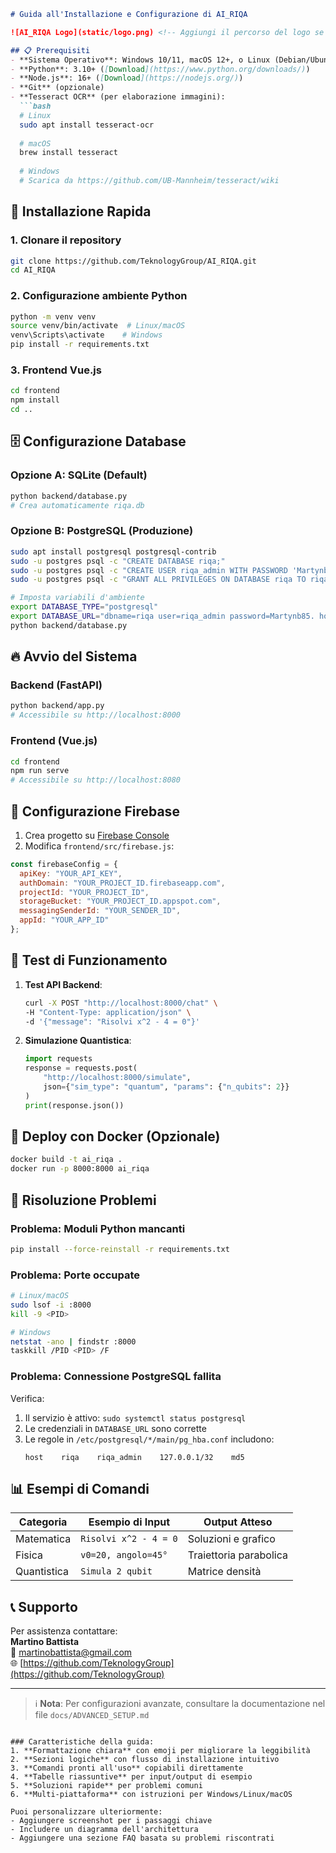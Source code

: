 
```markdown
# Guida all'Installazione e Configurazione di AI_RIQA

![AI_RIQA Logo](static/logo.png) <!-- Aggiungi il percorso del logo se disponibile -->

## 📋 Prerequisiti
- **Sistema Operativo**: Windows 10/11, macOS 12+, o Linux (Debian/Ubuntu)
- **Python**: 3.10+ ([Download](https://www.python.org/downloads/))
- **Node.js**: 16+ ([Download](https://nodejs.org/))
- **Git** (opzionale)
- **Tesseract OCR** (per elaborazione immagini):
  ```bash
  # Linux
  sudo apt install tesseract-ocr
  
  # macOS
  brew install tesseract
  
  # Windows
  # Scarica da https://github.com/UB-Mannheim/tesseract/wiki
  ```

## 🚀 Installazione Rapida

### 1. Clonare il repository
```bash
git clone https://github.com/TeknologyGroup/AI_RIQA.git
cd AI_RIQA
```

### 2. Configurazione ambiente Python
```bash
python -m venv venv
source venv/bin/activate  # Linux/macOS
venv\Scripts\activate    # Windows
pip install -r requirements.txt
```

### 3. Frontend Vue.js
```bash
cd frontend
npm install
cd ..
```

## 🗄️ Configurazione Database

### Opzione A: SQLite (Default)
```bash
python backend/database.py
# Crea automaticamente riqa.db
```

### Opzione B: PostgreSQL (Produzione)
```bash
sudo apt install postgresql postgresql-contrib
sudo -u postgres psql -c "CREATE DATABASE riqa;"
sudo -u postgres psql -c "CREATE USER riqa_admin WITH PASSWORD 'Martynb85.';"
sudo -u postgres psql -c "GRANT ALL PRIVILEGES ON DATABASE riqa TO riqa_admin;"

# Imposta variabili d'ambiente
export DATABASE_TYPE="postgresql"
export DATABASE_URL="dbname=riqa user=riqa_admin password=Martynb85. host=localhost"
python backend/database.py
```

## 🔥 Avvio del Sistema

### Backend (FastAPI)
```bash
python backend/app.py
# Accessibile su http://localhost:8000
```

### Frontend (Vue.js)
```bash
cd frontend
npm run serve
# Accessibile su http://localhost:8080
```

## 🔐 Configurazione Firebase
1. Crea progetto su [Firebase Console](https://console.firebase.google.com/)
2. Modifica `frontend/src/firebase.js`:
```javascript
const firebaseConfig = {
  apiKey: "YOUR_API_KEY",
  authDomain: "YOUR_PROJECT_ID.firebaseapp.com",
  projectId: "YOUR_PROJECT_ID",
  storageBucket: "YOUR_PROJECT_ID.appspot.com",
  messagingSenderId: "YOUR_SENDER_ID",
  appId: "YOUR_APP_ID"
};
```

## 🧪 Test di Funzionamento
1. **Test API Backend**:
   ```bash
   curl -X POST "http://localhost:8000/chat" \
   -H "Content-Type: application/json" \
   -d '{"message": "Risolvi x^2 - 4 = 0"}'
   ```

2. **Simulazione Quantistica**:
   ```python
   import requests
   response = requests.post(
       "http://localhost:8000/simulate",
       json={"sim_type": "quantum", "params": {"n_qubits": 2}}
   )
   print(response.json())
   ```

## 🐳 Deploy con Docker (Opzionale)
```bash
docker build -t ai_riqa .
docker run -p 8000:8000 ai_riqa
```

## 🚨 Risoluzione Problemi

### Problema: Moduli Python mancanti
```bash
pip install --force-reinstall -r requirements.txt
```

### Problema: Porte occupate
```bash
# Linux/macOS
sudo lsof -i :8000
kill -9 <PID>

# Windows
netstat -ano | findstr :8000
taskkill /PID <PID> /F
```

### Problema: Connessione PostgreSQL fallita
Verifica:
1. Il servizio è attivo: `sudo systemctl status postgresql`
2. Le credenziali in `DATABASE_URL` sono corrette
3. Le regole in `/etc/postgresql/*/main/pg_hba.conf` includono:
   ```
   host    riqa    riqa_admin    127.0.0.1/32    md5
   ```

## 📊 Esempi di Comandi
| Categoria       | Esempio di Input          | Output Atteso               |
|----------------|--------------------------|----------------------------|
| Matematica     | `Risolvi x^2 - 4 = 0`    | Soluzioni e grafico         |
| Fisica         | `v0=20, angolo=45°`      | Traiettoria parabolica      |
| Quantistica    | `Simula 2 qubit`         | Matrice densità             |

## 📞 Supporto
Per assistenza contattare:  
**Martino Battista**  
📧 [martinobattista@gmail.com](mailto:martinobattista@gmail.com)  
🌐 [https://github.com/TeknologyGroup](https://github.com/TeknologyGroup)

---

> ℹ️ **Nota**: Per configurazioni avanzate, consultare la documentazione nel file `docs/ADVANCED_SETUP.md`
```

### Caratteristiche della guida:
1. **Formattazione chiara** con emoji per migliorare la leggibilità
2. **Sezioni logiche** con flusso di installazione intuitivo
3. **Comandi pronti all'uso** copiabili direttamente
4. **Tabelle riassuntive** per input/output di esempio
5. **Soluzioni rapide** per problemi comuni
6. **Multi-piattaforma** con istruzioni per Windows/Linux/macOS

Puoi personalizzare ulteriormente:
- Aggiungere screenshot per i passaggi chiave
- Includere un diagramma dell'architettura
- Aggiungere una sezione FAQ basata su problemi riscontrati
